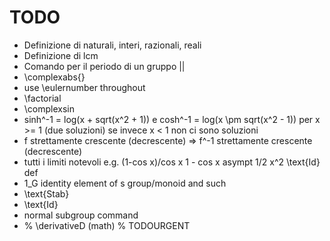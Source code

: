 # TODO

- Definizione di naturali, interi, razionali, reali
- Definizione di lcm
- Comando per il periodo di un gruppo ||
- \complexabs{}
- use \eulernumber throughout
- \factorial
- \complexsin
- sinh^-1 = log(x + sqrt(x^2 + 1)) e
  cosh^-1 = log(x \pm sqrt(x^2 - 1)) per x >= 1 (due soluzioni)
  se invece x < 1 non ci sono soluzioni
- f strettamente crescente (decrescente) => f^-1 strettamente crescente (decrescente)
- tutti i limiti notevoli e.g. (1-cos x)/cos x
      1 - cos x asympt 1/2 x^2
\text{Id} def
- 1_G identity element of s group/monoid and such
- \text{Stab}
- \text{Id}
- normal subgroup command
- % \derivativeD (math) % TODOURGENT